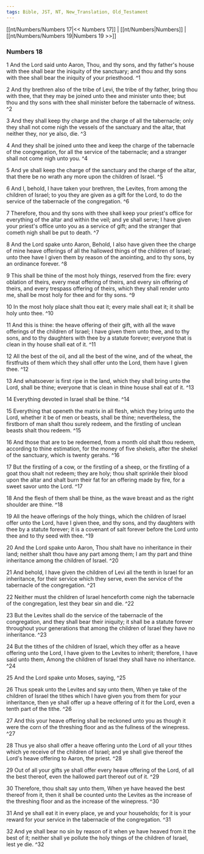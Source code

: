 ```yaml
---
tags: Bible, JST, NT, New_Translation, Old_Testament
---
```


[[nt/Numbers/Numbers 17|<< Numbers 17]] | [[nt/Numbers|Numbers]] | [[nt/Numbers/Numbers 19|Numbers 19 >>]]

### Numbers 18

1 And the Lord said unto Aaron, Thou, and thy sons, and thy father\'s house with thee shall bear the iniquity of the sanctuary; and thou and thy sons with thee shall bear the iniquity of your priesthood.  ^1

2 And thy brethren also of the tribe of Levi, the tribe of thy father, bring thou with thee, that they may be joined unto thee and minister unto thee; but thou and thy sons with thee shall minister before the tabernacle of witness.  ^2

3 And they shall keep thy charge and the charge of all the tabernacle; only they shall not come nigh the vessels of the sanctuary and the altar, that neither they, nor ye also, die.  ^3

4 And they shall be joined unto thee and keep the charge of the tabernacle of the congregation, for all the service of the tabernacle; and a stranger shall not come nigh unto you.  ^4

5 And ye shall keep the charge of the sanctuary and the charge of the altar, that there be no wrath any more upon the children of Israel.  ^5

6 And I, behold, I have taken your brethren, the Levites, from among the children of Israel; to you they are given as a gift for the Lord, to do the service of the tabernacle of the congregation.  ^6

7 Therefore, thou and thy sons with thee shall keep your priest\'s office for everything of the altar and within the veil; and ye shall serve; I have given your priest\'s office unto you as a service of gift; and the stranger that cometh nigh shall be put to death.  ^7

8 And the Lord spake unto Aaron, Behold, I also have given thee the charge of mine heave offerings of all the hallowed things of the children of Israel; unto thee have I given them by reason of the anointing, and to thy sons, by an ordinance forever.  ^8

9 This shall be thine of the most holy things, reserved from the fire: every oblation of theirs, every meat offering of theirs, and every sin offering of theirs, and every trespass offering of theirs, which they shall render unto me, shall be most holy for thee and for thy sons.  ^9

10 In the most holy place shalt thou eat it; every male shall eat it; it shall be holy unto thee.  ^10

11 And this is thine: the heave offering of their gift, with all the wave offerings of the children of Israel; I have given them unto thee, and to thy sons, and to thy daughters with thee by a statute forever; everyone that is clean in thy house shall eat of it.  ^11

12 All the best of the oil, and all the best of the wine, and of the wheat, the firstfruits of them which they shall offer unto the Lord, them have I given thee.  ^12

13 And whatsoever is first ripe in the land, which they shall bring unto the Lord, shall be thine; everyone that is clean in thine house shall eat of it.  ^13

14 Everything devoted in Israel shall be thine.  ^14

15 Everything that openeth the matrix in all flesh, which they bring unto the Lord, whether it be of men or beasts, shall be thine; nevertheless, the firstborn of man shalt thou surely redeem, and the firstling of unclean beasts shalt thou redeem.  ^15

16 And those that are to be redeemed, from a month old shalt thou redeem, according to thine estimation, for the money of five shekels, after the shekel of the sanctuary, which is twenty gerahs.  ^16

17 But the firstling of a cow, or the firstling of a sheep, or the firstling of a goat thou shalt not redeem; they are holy; thou shalt sprinkle their blood upon the altar and shalt burn their fat for an offering made by fire, for a sweet savor unto the Lord.  ^17

18 And the flesh of them shall be thine, as the wave breast and as the right shoulder are thine.  ^18

19 All the heave offerings of the holy things, which the children of Israel offer unto the Lord, have I given thee, and thy sons, and thy daughters with thee by a statute forever; it is a covenant of salt forever before the Lord unto thee and to thy seed with thee.  ^19

20 And the Lord spake unto Aaron, Thou shalt have no inheritance in their land; neither shalt thou have any part among them; I am thy part and thine inheritance among the children of Israel.  ^20

21 And behold, I have given the children of Levi all the tenth in Israel for an inheritance, for their service which they serve, even the service of the tabernacle of the congregation.  ^21

22 Neither must the children of Israel henceforth come nigh the tabernacle of the congregation, lest they bear sin and die.  ^22

23 But the Levites shall do the service of the tabernacle of the congregation, and they shall bear their iniquity; it shall be a statute forever throughout your generations that among the children of Israel they have no inheritance.  ^23

24 But the tithes of the children of Israel, which they offer as a heave offering unto the Lord, I have given to the Levites to inherit; therefore, I have said unto them, Among the children of Israel they shall have no inheritance.  ^24

25 And the Lord spake unto Moses, saying,  ^25

26 Thus speak unto the Levites and say unto them, When ye take of the children of Israel the tithes which I have given you from them for your inheritance, then ye shall offer up a heave offering of it for the Lord, even a tenth part of the tithe.  ^26

27 And this your heave offering shall be reckoned unto you as though it were the corn of the threshing floor and as the fullness of the winepress.  ^27

28 Thus ye also shall offer a heave offering unto the Lord of all your tithes which ye receive of the children of Israel; and ye shall give thereof the Lord\'s heave offering to Aaron, the priest.  ^28

29 Out of all your gifts ye shall offer every heave offering of the Lord, of all the best thereof, even the hallowed part thereof out of it.  ^29

30 Therefore, thou shalt say unto them, When ye have heaved the best thereof from it, then it shall be counted unto the Levites as the increase of the threshing floor and as the increase of the winepress.  ^30

31 And ye shall eat it in every place, ye and your households; for it is your reward for your service in the tabernacle of the congregation.  ^31

32 And ye shall bear no sin by reason of it when ye have heaved from it the best of it; neither shall ye pollute the holy things of the children of Israel, lest ye die.  ^32

 
